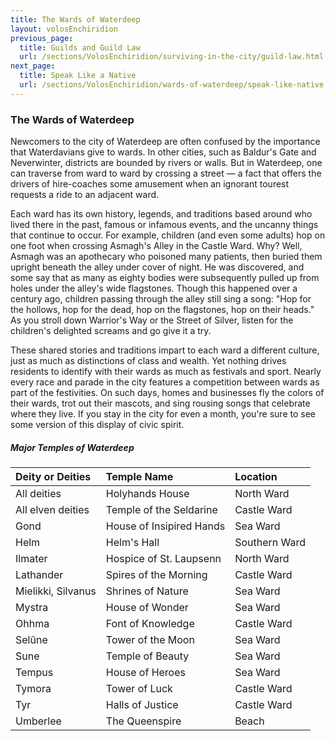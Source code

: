 ```yaml
---
title: The Wards of Waterdeep
layout: volosEnchiridion
previous_page:
  title: Guilds and Guild Law
  url: /sections/VolosEnchiridion/surviving-in-the-city/guild-law.html
next_page:
  title: Speak Like a Native
  url: /sections/VolosEnchiridion/wards-of-waterdeep/speak-like-native.html
---
```


### The Wards of Waterdeep

Newcomers to the city of Waterdeep are often confused by the importance that Waterdavians give to wards. In other cities, such as Baldur's Gate and Neverwinter, districts are bounded by rivers or walls. But in Waterdeep, one can traverse from ward to ward by crossing a street &mdash; a fact that offers the drivers of hire-coaches some amusement when an ignorant tourest requests a ride to an adjacent ward.

Each ward has its own history, legends, and traditions based around who lived there in the past, famous or infamous events, and the uncanny things that continue to occur. For example, children (and even some adults) hop on one foot when crossing Asmagh's Alley in the Castle Ward. Why? Well, Asmagh was an apothecary who poisoned many patients, then buried them upright beneath the alley under cover of night. He was discovered, and some say that as many as eighty bodies were subsequently pulled up from holes under the alley's wide flagstones. Though this happened over a century ago, children passing through the alley still sing a song: "Hop for the hollows, hop for the dead, hop on the flagstones, hop on their heads." As you stroll down Warrior's Way or the Street of Silver, listen for the children's delighted screams and go give it a try.

These shared stories and traditions impart to each ward a different culture, just as much as distinctions of class and wealth. Yet nothing drives residents to identify with their wards as much as festivals and sport. Nearly every race and parade in the city features a competition between wards as part of the festivities. On such days, homes and businesses fly the colors of their wards, trot out their mascots, and sing rousing songs that celebrate where they live. If you stay in the city for even a month, you're sure to see some version of this display of civic spirit.

##### Major Temples of Waterdeep

| Deity or Deities   | Temple Name              | Location      |
| :----------------- | :----------------------- | :------------ |
| All deities        | Holyhands House          | North Ward    |
| All elven deities  | Temple of the Seldarine  | Castle Ward   |
| Gond               | House of Insipired Hands | Sea Ward      |
| Helm               | Helm's Hall              | Southern Ward |
| Ilmater            | Hospice of St. Laupsenn  | North Ward    |
| Lathander          | Spires of the Morning    | Castle Ward   |
| Mielikki, Silvanus | Shrines of Nature        | Sea Ward      |
| Mystra             | House of Wonder          | Sea Ward      |
| Ohhma              | Font of Knowledge        | Castle Ward   |
| Selûne             | Tower of the Moon        | Sea Ward      |
| Sune               | Temple of Beauty         | Sea Ward      |
| Tempus             | House of Heroes          | Sea Ward      |
| Tymora             | Tower of Luck            | Castle Ward   |
| Tyr                | Halls of Justice         | Castle Ward   |
| Umberlee           | The Queenspire           | Beach         |

